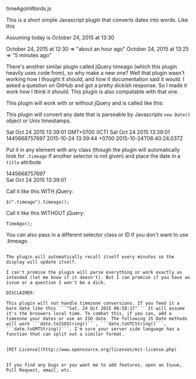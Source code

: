 timeAgoInWords.js

This is a short simple Javascript plugin that converts dates into words. Like this

Assuming today is October 24, 2015 at 13:30

October 24, 2015 at 12:30 => "about an hour ago"
October 24, 2015 at 13:25 => "5 minutes ago"

There's another similar plugin called jQuery timeago (which this plugin heavily uses code from), so why make a new one? Well that plugin wasn't working how I thought it should, and how it documentation said it would. I asked a question on GitHub and got a pretty dickish response. So I made it work how I think it should. This plugin is also compatable with that one.

This plugin will work with or without jQuery and is called like this:

This plugin will convert any date that is parseable by Javascripts ```new Date()``` object or Unix timestamps.

Sat Oct 24 2015 13:39:01 GMT+0700 (ICT)
Sat Oct 24 2015 13:39:01
1445668757697
2015-10-24 13:39:44 +0700
2015-10-24T06:40:24.037Z

Put it in any element with any class (though the plugin will automatically look for ```.timeago``` if another selector is not given) and place the date in a ```title``` attribute

<div class="timeago" title="1445668757697">1445668757697</div>
<div class="timeago" title="Sat Oct 24 2015 13:39:01">Sat Oct 24 2015 13:39:01</div>


Call it like this WITH jQuery:

```$(".timeago").timeago();```

Call it like this WITHOUT jQuery:

```TimeAgo();```

You can also pass in a different selector class or ID if you don't want to use .timeago

```TimeAgo("#different_id");

The plugin will automatically recall itself every minutes so the display will update itself.

I can't promise the plugin will parse everything or work exactly as intended (let me know if it doesn't). But I can promise if you have an issue or a question I won't be a dick.

DISCLAIMER:

This plugin will not handle timezone conversions. If you feed it a bare date like this ```"Sat, 24 Oct 2015 06:58:17"``` It will assume it's the broswers local time. To combat this, if you can, add a timezone your dates or use an ISO date. The following JS Date methods will work ```date.toISOString()```, ```date.toUTCString()```, ```date.toGMTString()```. I'm sure your server side language has a function that can split out a similar format.


[MIT License](http://www.opensource.org/licenses/mit-license.php)


If you find any bugs or you want me to add features, open an Isuue, Pull Request, email, etc.